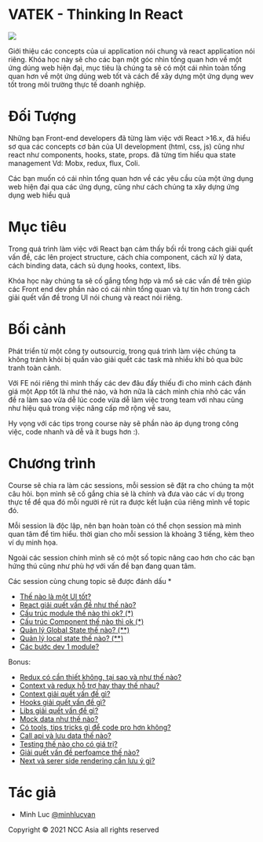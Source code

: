 
# VATEK - Thinking In React

![](https://nithuan.files.wordpress.com/2019/03/3231e-1angcizj763gjua05kajf1w.png)

Giới thiệu các concepts của ui application nói chung và react application nói riêng. Khóa học này sẽ cho các bạn một góc nhìn tổng quan hơn về một ứng dúng web hiện đại, mục tiêu là chúng ta sẽ có một cái nhìn toàn tổng quan hơn về một ứng dúng web tốt và cách để xây dựng một ứng dụng wev tốt trong môi trường thực tế doanh nghiệp.

# Đối Tượng

Những bạn Front-end developers đã từng làm việc với React >16.x, đã hiểu sơ qua các concepts cơ bản của UI development (html, css, js) cũng như react như components, hooks, state, props. đã từng tìm hiểu qua state management Vd: Mobx, redux, flux, Coli.

Các bạn muốn có cái nhìn tổng quan hơn về các yêu cầu của một ứng dụng web hiện đại qua các ứng dụng, cũng như cách chúng ta xây dựng ứng dụng web hiểu quả

# Mục tiêu

Trong quá trình làm việc với React bạn cảm thấy bối rồi trong cách giải quết vấn đề, các lên project structure, cách chia component, cách xử lý data, cách binding data, cách sủ dụng hooks, context, libs.

Khóa học này chúng ta sẽ cố gắng tổng hợp và mổ sẻ các vấn đề trên giúp các Front end dev phần nào có cái nhìn tổng quan và tự tin hơn trong cách giải quết vấn đề trong UI nói chung và react nói riêng. 

# Bối cảnh

Phát triển từ một công ty outsourcig, trong quá trình làm việc chúng ta không tránh khỏi bị quấn vào giải quết các task mà nhiều khi bỏ qua bức tranh toàn cảnh.

Với FE nói riêng thì mình thấy các dev đâu đấy thiếu đi cho mình cách đánh giá một App tốt là như thé nào, và hơn nữa là cách mình chia nhỏ các vấn đề ra làm sao vừa dễ lúc code vừa dễ làm việc trong team với nhau cũng như hiệu quả trong việc nâng cấp mở rộng về sau,

Hy vọng với các tips trong course này sẽ phần nào áp dụng trong công việc, code nhanh và dễ và ít bugs hơn :). 

# Chương trình

Course sẽ chia ra làm các sessions, mỗi session sẽ đặt ra cho chúng ta một câu hỏi. bọn mình sẽ cố gắng chia sẻ là chính và đưa vào các ví dụ trong thực tể để qua đó mỗi người rẽ rút ra được kết luận của riêng mình về topic đó.

Mỗi session là độc lập, nên bạn hoàn toàn có thể chọn session mà mình quan tâm để tìm hiểu. thời gian cho mỗi session là khoảng 3 tiếng, kèm theo ví dụ minh họa.

Ngoài các session chính mình sẽ có một số topic nâng cao hơn cho các bạn hứng thú cũng như phù hợ với vấn đề bạn đang quan tâm.

Các session cùng chung topic sẽ được đánh dấu *

- [Thế nào là một UI tốt?](./src/stories/topics/good-ui/README.md)
- [React giải quết vấn đề như thế nào?](./src/stories/topics/react-thinking/README.md)
- [Cấu trúc module thế nào thì ok? (*)](./src/stories/topics/module-structure/README.md)
- [Cấu trúc Component thế nào thì ok (*)](./src/stories/topics/components-structure/README.md)
- [Quản lý Global State thế nào? (**)](./src/stories/topics/global-state-management/README.md)
- [Quản lý local state thế nào? (**)](./src/stories/topics/local-state-management/README.md)
- [Các bước dev 1 module?](./src/stories/topics/module-development/README.md)

Bonus:
- [Redux có cần thiết không, tại sao và như thế nào?]()
- [Context và redux hỗ trợ hay thay thế nhau?]()
- [Context giải quết vấn đề gì?]()
- [Hooks giải quết vấn đề gì?]()
- [Libs giải quết vấn đề gì?]()
- [Mock data như thế nào?]()
- [Có tools, tips tricks gì để code pro hơn không?]()
- [Call api và lưu data thế nào?]()
- [Testing thế nào cho có giá trị?]()
- [Giải quết vấn đề perfoamce thế nào?]()
- [Next và serer side rendering cần lưu ý gì?]()


# Tác giả

- Minh Luc [@minhlucvan](https://github.com/minhlucvan)

Copyright © 2021 NCC Asia all rights reserved